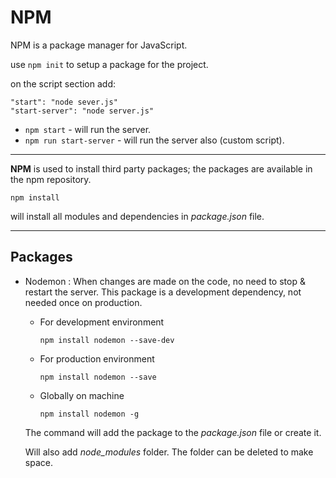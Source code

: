 # NPM

NPM is a package manager for JavaScript.

use `npm init` to setup a package for the project.

on the script section add:

```
"start": "node sever.js"
"start-server": "node server.js"
```


+ `npm start` - will run the server.
+ `npm run start-server` - will run the server also (custom script).

---

**NPM** is used to install third party packages; the packages are available in the npm repository.

```
npm install
```

will install all modules and dependencies in *package.json* file.

---

## Packages

+ Nodemon : When changes are made on the code, no need to stop & restart the server.
This package is a development dependency, not needed once on production.

  + For development environment
    ```
    npm install nodemon --save-dev
    ```
  + For production environment
    ```
    npm install nodemon --save
    ```
  + Globally on machine
    ```
    npm install nodemon -g
    ```
  The command will add the package to the *package.json* file or create it.

  Will also add *node_modules* folder. The folder can be deleted to make space. 